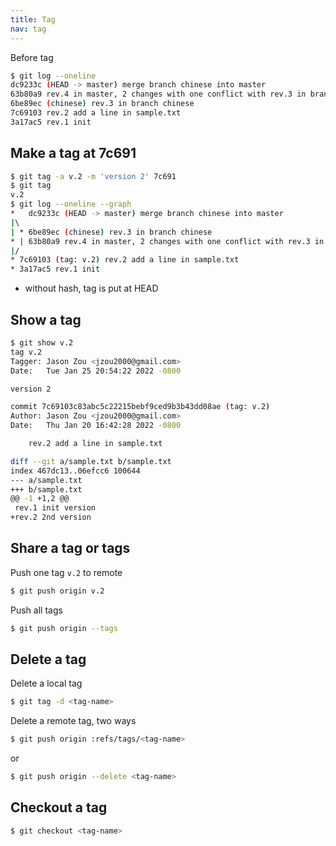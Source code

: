 ```yaml
---
title: Tag
nav: tag
---
```


Before tag
```sh
$ git log --oneline
dc9233c (HEAD -> master) merge branch chinese into master
63b80a9 rev.4 in master, 2 changes with one conflict with rev.3 in branch chinese
6be89ec (chinese) rev.3 in branch chinese
7c69103 rev.2 add a line in sample.txt
3a17ac5 rev.1 init
```

## Make a tag at 7c691
```sh
$ git tag -a v.2 -m 'version 2' 7c691
$ git tag
v.2
$ git log --oneline --graph
*   dc9233c (HEAD -> master) merge branch chinese into master
|\  
| * 6be89ec (chinese) rev.3 in branch chinese
* | 63b80a9 rev.4 in master, 2 changes with one conflict with rev.3 in branch chinese
|/  
* 7c69103 (tag: v.2) rev.2 add a line in sample.txt
* 3a17ac5 rev.1 init
```
* without hash, tag is put at HEAD

## Show a tag
```sh
$ git show v.2
tag v.2
Tagger: Jason Zou <jzou2000@gmail.com>
Date:   Tue Jan 25 20:54:22 2022 -0800

version 2

commit 7c69103c83abc5c22215bebf9ced9b3b43dd08ae (tag: v.2)
Author: Jason Zou <jzou2000@gmail.com>
Date:   Thu Jan 20 16:42:28 2022 -0800

    rev.2 add a line in sample.txt

diff --git a/sample.txt b/sample.txt
index 467dc13..06efcc6 100644
--- a/sample.txt
+++ b/sample.txt
@@ -1 +1,2 @@
 rev.1 init version
+rev.2 2nd version
```

## Share a tag or tags

Push one tag ``v.2`` to remote
```sh
$ git push origin v.2
```

Push all tags
```sh
$ git push origin --tags
```

## Delete a tag

Delete a local tag
```sh
$ git tag -d <tag-name>
```

Delete a remote tag, two ways
```sh
$ git push origin :refs/tags/<tag-name>
```
or
```sh
$ git push origin --delete <tag-name>
```

## Checkout a tag

```sh
$ git checkout <tag-name>
```
